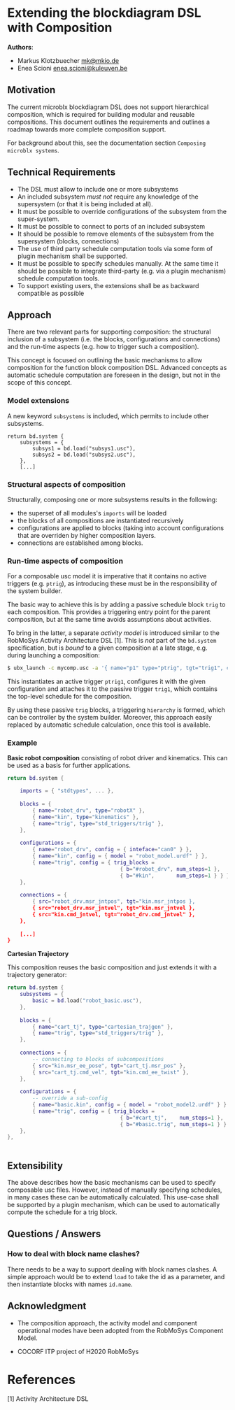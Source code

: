 # Extending the blockdiagram DSL with Composition

**Authors**:

- Markus Klotzbuecher <mk@mkio.de>
- Enea Scioni <enea.scioni@kuleuven.be>

## Motivation

The current microblx blockdiagram DSL does not support hierarchical
composition, which is required for building modular and reusable
compositions. This document outlines the requirements and outlines a
roadmap towards more complete composition support.

For background about this, see the documentation section `Composing
microblx systems`.

## Technical Requirements 

- The DSL must allow to include one or more subsystems
- An included subsystem *must not* require any knowledge of the
  supersystem (or that it is being included at all).
- It must be possible to override configurations of the subsystem from
  the super-system.
- It must be possible to connect to ports of an included subsystem
- It should be possible to remove elements of the subsystem from the
  supersystem (blocks, connections)
- The use of third party schedule computation tools via some form of
  plugin mechanism shall be supported.
- It must be possible to specify schedules manually. At the same time
  it should be possible to integrate third-party (e.g. via a plugin
  mechanism) schedule computation tools.
- To support existing users, the extensions shall be as backward
  compatible as possible

## Approach

There are two relevant parts for supporting composition: the
structural inclusion of a subsystem (i.e. the blocks, configurations
and connections) and the run-time aspects (e.g. how to trigger such a
composition).

This concept is focused on outlining the basic mechanisms to allow
composition for the function block composition DSL. Advanced concepts
as automatic schedule computation are foreseen in the design, but not
in the scope of this concept.

### Model extensions

A new keyword `subsystems` is included, which permits to include other
subsystems.

```
return bd.system {
	subsystems = {
		subsys1 = bd.load("subsys1.usc"),
		subsys2 = bd.load("subsys2.usc"),
	},
    [...]
```


### Structural aspects of composition
Structurally, composing one or more subsystems results in the
following:

- the superset of all modules's `imports` will be loaded
- the blocks of all compositions are instantiated recursively
- configurations are applied to blocks (taking into account
  configurations that are overriden by higher composition layers.
- connections are established among blocks.

### Run-time aspects of composition

For a composable usc model it is imperative that it contains no active
triggers (e.g. `ptrig`), as introducing these must be in the
responsibility of the system builder.

The basic way to achieve this is by adding a passive schedule block
`trig` to each composition. This provides a triggering entry point for
the parent composition, but at the same time avoids assumptions about
activities.

To bring in the latter, a separate *activity model* is introduced
similar to the RobMoSys Activity Architecture DSL [1]. This is *not*
part of the ``bd.system`` specification, but is *bound* to a given
composition at a late stage, e.g. during launching a composition:

```sh
$ ubx_launch -c mycomp.usc -a '{ name="p1" type="ptrig", tgt="trig1", config={ sched_priority=99, period = { ... } }'
```

This instantiates an active trigger `ptrig1`, configures it with the
given configuration and attaches it to the passive trigger `trig1`,
which contains the top-level schedule for the composition.

By using these passive `trig` blocks, a triggering `hierarchy` is
formed, which can be controller by the system builder. Moreover, this
approach easily replaced by automatic schedule calculation, once this
tool is available.


### Example

**Basic robot composition** consisting of robot driver and
kinematics. This can be used as a basis for further applications.

```Lua
return bd.system {

	imports = { "stdtypes", ... },
	
	blocks = {
		{ name="robot_drv", type="robotX" },
		{ name="kin", type="kinematics" },
		{ name="trig", type="std_triggers/trig" },
	},
	
	configurations = {
		{ name="robot_drv", config = { inteface="can0" } },
		{ name="kin", config = { model = "robot_model.urdf" } },
		{ name="trig", config = { trig_blocks =
			                        { b="#robot_drv", num_steps=1 },
									{ b="#kin",       num_steps=1 } } },
	},
	
	connections = {
		{ src="robot_drv.msr_jntpos", tgt="kin.msr_jntpos },
		{ src="robot_drv.msr_jntvel", tgt="kin.msr_jntvel },
		{ src="kin.cmd_jntvel, tgt="robot_drv.cmd_jntvel" },
	},
	
	[...]	
}
```

**Cartesian Trajectory**

This composition reuses the basic composition and just extends it with
a trajectory generator:

```Lua
return bd.system {
	subsystems = {
		basic = bd.load("robot_basic.usc"),
	},
	
	blocks = {
		{ name="cart_tj", type="cartesian_trajgen" },
		{ name="trig", type="std_triggers/trig" },
	},
	
	connections = {
		-- connecting to blocks of subcompositions
        { src="kin.msr_ee_pose", tgt="cart_tj.msr_pos" },
        { src="cart_tj.cmd_vel", tgt="kin.cmd_ee_twist" }, 
	},
	
	configurations = {
		-- override a sub-config
		{ name="basic.kin", config = { model = "robot_model2.urdf" } }
		{ name="trig", config = { trig_blocks =
			                        { b="#cart_tj",    num_steps=1 },
									{ b="#basic.trig", num_steps=1 } } },
	},
},
	
```

## Extensibility

The above describes how the basic mechanisms can be used to specify
composable usc files. However, instead of manually specifying
schedules, in many cases these can be automatically calculated. This
use-case shall be supported by a plugin mechanism, which can be used
to automatically compute the schedule for a trig block.

## Questions / Answers

### How to deal with block name clashes?

There needs to be a way to support dealing with block names clashes. A
simple approach would be to extend `load` to take the id as a
parameter, and then instantiate blocks with names `id.name`.

## Acknowledgment

- The composition approach, the activity model and component
  operational modes have been adopted from the RobMoSys Component
  Model.

- COCORF ITP project of H2020 RobMoSys

# References

[1] Activity Architecture DSL


